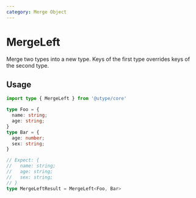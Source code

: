 ```yaml
---
category: Merge Object
---
```


# MergeLeft

<TypeInfo category="Merge Object" />

Merge two types into a new type. Keys of the first type overrides keys of the second type.

## Usage

```ts
import type { MergeLeft } from '@utype/core'

type Foo = {
  name: string;
  age: string;
}
type Bar = {
  age: number;
  sex: string;
}

// Expect: {
//   name: string;
//   age: string;
//   sex: string;
// }
type MergeLeftResult = MergeLeft<Foo, Bar>
```
